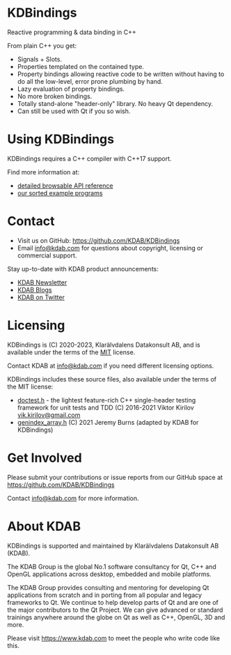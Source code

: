 KDBindings
==========
Reactive programming & data binding in C++

From plain C++ you get:

 * Signals + Slots.
 * Properties templated on the contained type.
 * Property bindings allowing reactive code to be written without having to do all the low-level, error prone plumbing by hand.
 * Lazy evaluation of property bindings.
 * No more broken bindings.
 * Totally stand-alone "header-only" library. No heavy Qt dependency.
 * Can still be used with Qt if you so wish.

Using KDBindings
================
KDBindings requires a C++ compiler with C++17 support.

Find more information at:

 * [detailed browsable API reference](https://docs.kdab.com/kdbindings/latest/getting-started/)
 * [our sorted example programs](https://github.com/KDAB/KDBindings/blob/main/examples)

Contact
=======
* Visit us on GitHub: https://github.com/KDAB/KDBindings
* Email info@kdab.com for questions about copyright, licensing or commercial support.

Stay up-to-date with KDAB product announcements:

* [KDAB Newsletter](https://news.kdab.com)
* [KDAB Blogs](https://www.kdab.com/category/blogs)
* [KDAB on Twitter](https://twitter.com/KDABQt)

Licensing
=========
KDBindings is (C) 2020-2023, Klarälvdalens Datakonsult AB, and is available under the
terms of the [MIT](https://github.com/KDAB/KDBindings/blob/main/LICENSES/MIT.txt) license.

Contact KDAB at <info@kdab.com> if you need different licensing options.

KDBindings includes these source files, also available under the terms of the MIT license:

* [doctest.h](https://github.com/onqtam/doctest) - the lightest feature-rich C++ single-header testing framework for unit tests and TDD (C) 2016-2021 Viktor Kirilov <vik.kirilov@gmail.com>
* [genindex_array.h](https://gist.github.com/jaburns/ca72487198832f6203e831133ffdfff4) (C) 2021 Jeremy Burns (adapted by KDAB for KDBindings)

Get Involved
============
Please submit your contributions or issue reports from our GitHub space at
https://github.com/KDAB/KDBindings

Contact info@kdab.com for more information.

About KDAB
==========
KDBindings is supported and maintained by Klarälvdalens Datakonsult AB (KDAB).

The KDAB Group is the global No.1 software consultancy for Qt, C++ and
OpenGL applications across desktop, embedded and mobile platforms.

The KDAB Group provides consulting and mentoring for developing Qt applications
from scratch and in porting from all popular and legacy frameworks to Qt.
We continue to help develop parts of Qt and are one of the major contributors
to the Qt Project. We can give advanced or standard trainings anywhere
around the globe on Qt as well as C++, OpenGL, 3D and more.

Please visit https://www.kdab.com to meet the people who write code like this.
